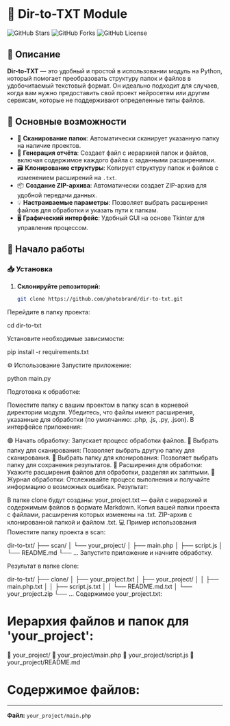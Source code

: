 # 📁 Dir-to-TXT Module

![GitHub Stars](https://img.shields.io/github/stars/photobrand/dir-to-txt?style=social)
![GitHub Forks](https://img.shields.io/github/forks/photobrand/dir-to-txt?style=social)
![GitHub License](https://img.shields.io/github/license/photobrand/dir-to-txt)

## 📝 Описание

**Dir-to-TXT** — это удобный и простой в использовании модуль на Python, который помогает преобразовать структуру папок и файлов в удобочитаемый текстовый формат. Он идеально подходит для случаев, когда вам нужно предоставить свой проект нейросетям или другим сервисам, которые не поддерживают определенные типы файлов.

## 🎯 Основные возможности

- 📂 **Сканирование папок**: Автоматически сканирует указанную папку на наличие проектов.
- 📝 **Генерация отчёта**: Создает файл с иерархией папок и файлов, включая содержимое каждого файла с заданными расширениями.
- 🗃️ **Клонирование структуры**: Копирует структуру папок и файлов с изменением расширений на `.txt`.
- 📦 **Создание ZIP-архива**: Автоматически создает ZIP-архив для удобной передачи данных.
- 💡 **Настраиваемые параметры**: Позволяет выбрать расширения файлов для обработки и указать пути к папкам.
- 🖥️ **Графический интерфейс**: Удобный GUI на основе Tkinter для управления процессом.

## 🚀 Начало работы

### 📥 Установка

1. **Склонируйте репозиторий:**

   ```bash
   git clone https://github.com/photobrand/dir-to-txt.git

Перейдите в папку проекта:

cd dir-to-txt

Установите необходимые зависимости:

pip install -r requirements.txt

⚙️ Использование
Запустите приложение:

python main.py

Подготовка к обработке:

Поместите папку с вашим проектом в папку scan в корневой директории модуля.
Убедитесь, что файлы имеют расширения, указанные для обработки (по умолчанию: .php, .js, .py, .json).
В интерфейсе приложения:

🟢 Начать обработку: Запускает процесс обработки файлов.
📂 Выбрать папку для сканирования: Позволяет выбрать другую папку для сканирования.
📁 Выбрать папку для клонирования: Позволяет выбрать папку для сохранения результатов.
📝 Расширения для обработки: Укажите расширения файлов для обработки, разделяя их запятыми.
📄 Журнал обработки: Отслеживайте процесс выполнения и получайте информацию о возможных ошибках.
Результат:

В папке clone будут созданы:
your_project.txt — файл с иерархией и содержимым файлов в формате Markdown.
Копия вашей папки проекта с файлами, расширения которых изменены на .txt.
ZIP-архив с клонированной папкой и файлом .txt.
💻 Пример использования
Поместите папку проекта в scan:

dir-to-txt/
├── scan/
│   └── your_project/
│       ├── main.php
│       ├── script.js
│       └── README.md
└── ...
Запустите приложение и начните обработку.

Результат в папке clone:

dir-to-txt/
├── clone/
│   ├── your_project.txt
│   ├── your_project/
│   │   ├── main.php.txt
│   │   ├── script.js.txt
│   │   └── README.md.txt
│   └── your_project.zip
└── ...
Содержимое your_project.txt:

# Иерархия файлов и папок для 'your_project':

📁 your_project/
📄 your_project/main.php
📄 your_project/script.js
📄 your_project/README.md

# Содержимое файлов:

---

**Файл:** `your_project/main.php`

<?php // Ваш PHP код здесь ``` --- **Файл:** `your_project/script.js` ``` // Ваш JavaScript код здесь ``` --- **Файл:** `your_project/README.md` ``` # Описание проекта ``` ```
📋 Требования
Python: версия 3.6 или выше.
Операционная система: Windows, macOS, Linux.
📦 Зависимости
tqdm — для отображения прогресса.

tkinter — для графического интерфейса (входит в стандартную библиотеку Python).

Установите зависимости с помощью:

pip install -r requirements.txt

🛠️ Конфигурация
Папка для сканирования: по умолчанию scan в корневом каталоге. Если папка не существует, она будет создана автоматически.
Папка для клонирования: по умолчанию clone в корневом каталоге. Если папка не существует, она будет создана автоматически.
Файл конфигурации: config.json, где вы можете настроить расширения и пути к папкам.
🌟 Особенности
Простой в использовании: Интуитивно понятный интерфейс, не требующий специальных знаний.
Гибкость: Легко настраивайте параметры под свои нужды.
Полезность для нейросетей: Формат выходного файла оптимизирован для чтения нейросетями.
🤝 Вклад
Будем рады вашему вкладу! Если вы нашли ошибку или у вас есть предложения по улучшению:

Создайте Issue на GitHub.
Сделайте Fork репозитория.
Внесите изменения и создайте Pull Request.
📄 Лицензия
Этот проект распространяется под лицензией MIT. Подробности см. в файле LICENSE.

👨‍💻 Автор: photobrand

📞 Контакты:
Email: support@pragma.by
GitHub: photobrand
